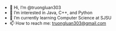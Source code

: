 - 👋 Hi, I’m @truongluan303
- 👀 I’m interested in Java, C++, and Python
- 🌱 I’m currently learning Computer Science at SJSU
- 📫 How to reach me: truongluan303@gmail.com

<!---
truongluan303/truongluan303 is a ✨ special ✨ repository because its `README.md` (this file) appears on your GitHub profile.
You can click the Preview link to take a look at your changes.
--->
